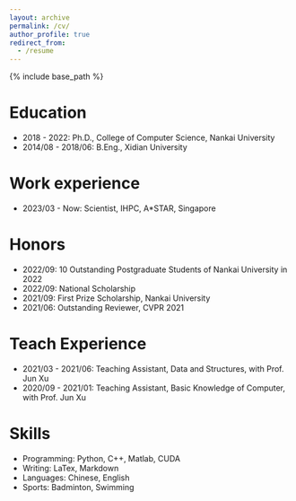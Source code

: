 ```yaml
---
layout: archive
permalink: /cv/
author_profile: true
redirect_from:
  - /resume
---
```


{% include base_path %}

Education
======
* 2018 - 2022: Ph.D., College of Computer Science, Nankai University
* 2014/08 - 2018/06: B.Eng., Xidian University

Work experience
======
* 2023/03 - Now: Scientist, IHPC, A*STAR, Singapore


Honors
=====
* 2022/09: 10 Outstanding Postgraduate Students of Nankai University in 2022
* 2022/09: National Scholarship
* 2021/09: First Prize Scholarship, Nankai University
* 2021/06: Outstanding Reviewer, CVPR 2021

Teach Experience
======
* 2021/03 - 2021/06: Teaching Assistant, Data and Structures, with Prof. Jun Xu
* 2020/09 - 2021/01: Teaching Assistant, Basic Knowledge of Computer, with Prof. Jun Xu

Skills
======
* Programming: Python, C++, Matlab, CUDA
* Writing: LaTex, Markdown
* Languages: Chinese, English
* Sports: Badminton, Swimming

